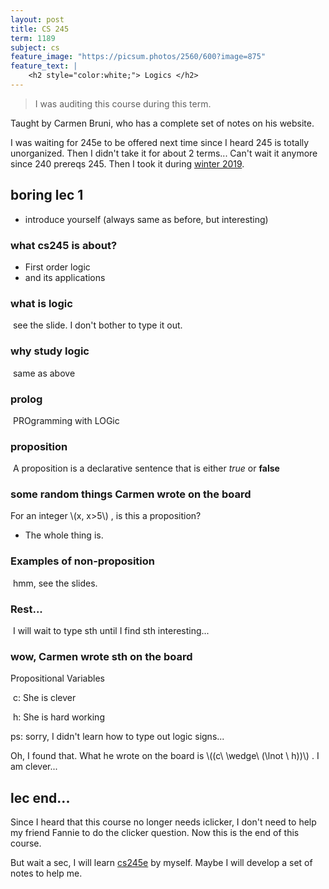 ```yaml
---
layout: post
title: CS 245
term: 1189
subject: cs
feature_image: "https://picsum.photos/2560/600?image=875"
feature_text: |
    <h2 style="color:white;"> Logics </h2>
---
```


 > I was auditing this course during this term.

Taught by Carmen Bruni, who has a complete set of notes on his website.

I was waiting for 245e to be offered next time since I heard 245 is totally unorganized. Then I didn't take it for about 2 terms... Can't wait it anymore since 240 prereqs 245. Then I took it during [winter 2019](/2019/01/01/CS245/).

## boring lec 1

 * introduce yourself (always same as before, but interesting)



### what cs245 is about?

 * First order logic
 * and its applications

### what is logic

 ​	see the slide. I don't bother to type it out.

### why study logic

 ​	same as above

### prolog

 ​	PROgramming with LOGic

### proposition

 ​	A proposition is a declarative sentence that is either *true* or **false**

### some random things Carmen wrote on the board

 For an integer  \\(x, x>5\\) , is this a proposition?

 * The whole thing is.

### Examples of non-proposition

 ​	hmm, see the slides.

### Rest...

 ​	I will wait to type sth until I find sth interesting...

### wow, Carmen wrote sth on the board

 Propositional Variables

 ​	c: She is clever

 ​	h: She is hard working

 ps: sorry, I didn't learn how to type out logic signs...

 Oh, I found that. What he wrote on the board is \\((c\ \wedge\ (\lnot \ h))\\) . I am clever...


## lec end...

 Since I heard that this course no longer needs iclicker, I don't need to help my friend Fannie to do the clicker question. Now this is the end of this course.

 But wait a sec, I will learn [cs245e](/2019/01/01/CS245E/) by myself. Maybe I will develop a set of notes to help me.
